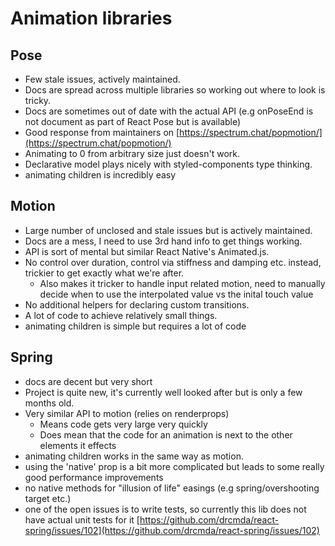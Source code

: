 # Animation libraries

## Pose

- Few stale issues, actively maintained.
- Docs are spread across multiple libraries so working out where to look is tricky.
- Docs are sometimes out of date with the actual API (e.g onPoseEnd is not document as part of React Pose but is available)
- Good response from maintainers on [https://spectrum.chat/popmotion/](https://spectrum.chat/popmotion/)
- Animating to 0 from arbitrary size just doesn't work.
- Declarative model plays nicely with styled-components type thinking.
- animating children is incredibly easy

## Motion

- Large number of unclosed and stale issues but is actively maintained.
- Docs are a mess, I need to use 3rd hand info to get things working.
- API is sort of mental but similar React Native's Animated.js.
- No control over duration, control via stiffness and damping etc. instead, trickier to get exactly what we're after.
  - Also makes it tricker to handle input related motion, need to manually decide when to use the interpolated value vs the inital touch value
- No additional helpers for declaring custom transitions.
- A lot of code to achieve relatively small things.
- animating children is simple but requires a lot of code

## Spring

- docs are decent but very short
- Project is quite new, it's currently well looked after but is only a few months old.
- Very similar API to motion (relies on renderprops)
  - Means code gets very large very quickly
  - Does mean that the code for an animation is next to the other elements it effects
- animating children works in the same way as motion.
- using the 'native' prop is a bit more complicated but leads to some really good performance improvements
- no native methods for "illusion of life" easings (e.g spring/overshooting target etc.)
- one of the open issues is to write tests, so currently this lib does not have actual unit tests for it [https://github.com/drcmda/react-spring/issues/102](https://github.com/drcmda/react-spring/issues/102)
